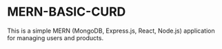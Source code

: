 # MERN-BASIC-CURD
 This is a simple MERN (MongoDB, Express.js, React, Node.js) application for managing users and products.
